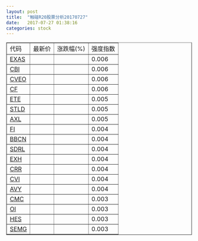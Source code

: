 ```yaml
---
layout: post
title:  "触碰R20股票分析20170727"
date:   2017-07-27 01:38:16
categories: stock
---
```

<script type="text/javascript">
var stockList = []
stockList.push('gb_exas');
stockList.push('gb_cbi');
stockList.push('gb_cveo');
stockList.push('gb_cf');
stockList.push('gb_ete');
stockList.push('gb_stld');
stockList.push('gb_axl');
stockList.push('gb_fi');
stockList.push('gb_bbcn');
stockList.push('gb_sdrl');
stockList.push('gb_exh');
stockList.push('gb_crr');
stockList.push('gb_cvi');
stockList.push('gb_avy');
stockList.push('gb_cmc');
stockList.push('gb_oi');
stockList.push('gb_hes');
stockList.push('gb_semg');
</script>

<table border="1">
 <tr>
 <td>代码</td>
  <td>最新价</td>
  <td>涨跌幅(%)</td>
 <td>强度指数</td>
</tr>
  <tr id="exas"><td><a href="http://stock.finance.sina.com.cn/usstock/quotes/EXAS.html" target="_blank">EXAS</a></td><td></td><td></td><td>0.006</td></tr>
  <tr id="cbi"><td><a href="http://stock.finance.sina.com.cn/usstock/quotes/CBI.html" target="_blank">CBI</a></td><td></td><td></td><td>0.006</td></tr>
  <tr id="cveo"><td><a href="http://stock.finance.sina.com.cn/usstock/quotes/CVEO.html" target="_blank">CVEO</a></td><td></td><td></td><td>0.006</td></tr>
  <tr id="cf"><td><a href="http://stock.finance.sina.com.cn/usstock/quotes/CF.html" target="_blank">CF</a></td><td></td><td></td><td>0.006</td></tr>
  <tr id="ete"><td><a href="http://stock.finance.sina.com.cn/usstock/quotes/ETE.html" target="_blank">ETE</a></td><td></td><td></td><td>0.005</td></tr>
  <tr id="stld"><td><a href="http://stock.finance.sina.com.cn/usstock/quotes/STLD.html" target="_blank">STLD</a></td><td></td><td></td><td>0.005</td></tr>
  <tr id="axl"><td><a href="http://stock.finance.sina.com.cn/usstock/quotes/AXL.html" target="_blank">AXL</a></td><td></td><td></td><td>0.005</td></tr>
  <tr id="fi"><td><a href="http://stock.finance.sina.com.cn/usstock/quotes/FI.html" target="_blank">FI</a></td><td></td><td></td><td>0.004</td></tr>
  <tr id="bbcn"><td><a href="http://stock.finance.sina.com.cn/usstock/quotes/BBCN.html" target="_blank">BBCN</a></td><td></td><td></td><td>0.004</td></tr>
  <tr id="sdrl"><td><a href="http://stock.finance.sina.com.cn/usstock/quotes/SDRL.html" target="_blank">SDRL</a></td><td></td><td></td><td>0.004</td></tr>
  <tr id="exh"><td><a href="http://stock.finance.sina.com.cn/usstock/quotes/EXH.html" target="_blank">EXH</a></td><td></td><td></td><td>0.004</td></tr>
  <tr id="crr"><td><a href="http://stock.finance.sina.com.cn/usstock/quotes/CRR.html" target="_blank">CRR</a></td><td></td><td></td><td>0.004</td></tr>
  <tr id="cvi"><td><a href="http://stock.finance.sina.com.cn/usstock/quotes/CVI.html" target="_blank">CVI</a></td><td></td><td></td><td>0.004</td></tr>
  <tr id="avy"><td><a href="http://stock.finance.sina.com.cn/usstock/quotes/AVY.html" target="_blank">AVY</a></td><td></td><td></td><td>0.004</td></tr>
  <tr id="cmc"><td><a href="http://stock.finance.sina.com.cn/usstock/quotes/CMC.html" target="_blank">CMC</a></td><td></td><td></td><td>0.003</td></tr>
  <tr id="oi"><td><a href="http://stock.finance.sina.com.cn/usstock/quotes/OI.html" target="_blank">OI</a></td><td></td><td></td><td>0.003</td></tr>
  <tr id="hes"><td><a href="http://stock.finance.sina.com.cn/usstock/quotes/HES.html" target="_blank">HES</a></td><td></td><td></td><td>0.003</td></tr>
  <tr id="semg"><td><a href="http://stock.finance.sina.com.cn/usstock/quotes/SEMG.html" target="_blank">SEMG</a></td><td></td><td></td><td>0.003</td></tr>
</table>
